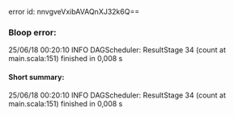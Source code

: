 error id: nnvgveVxibAVAQnXJ32k6Q==
### Bloop error:

25/06/18 00:20:10 INFO DAGScheduler: ResultStage 34 (count at main.scala:151) finished in 0,008 s
#### Short summary: 

25/06/18 00:20:10 INFO DAGScheduler: ResultStage 34 (count at main.scala:151) finished in 0,008 s